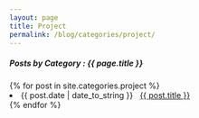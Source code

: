 ```yaml
---
layout: page
title: Project
permalink: /blog/categories/project/
---
```


<h5> Posts by Category : {{ page.title }} </h5>

<div class="card">
{% for post in site.categories.project %}
 <li class="category-posts"><span>{{ post.date | date_to_string }}</span> &nbsp; <a href="{{ post.url }}">{{ post.title }}</a></li>
{% endfor %}
</div>
